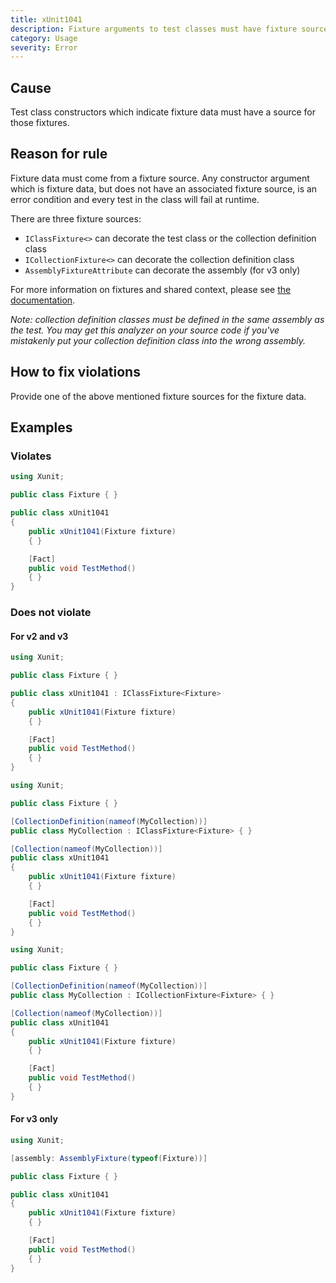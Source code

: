 ```yaml
---
title: xUnit1041
description: Fixture arguments to test classes must have fixture sources
category: Usage
severity: Error
---
```


## Cause

Test class constructors which indicate fixture data must have a source for those fixtures.

## Reason for rule

Fixture data must come from a fixture source. Any constructor argument which is fixture data, but does
not have an associated fixture source, is an error condition and every test in the class will fail
at runtime.

There are three fixture sources:

- `IClassFixture<>` can decorate the test class or the collection definition class
- `ICollectionFixture<>` can decorate the collection definition class
- `AssemblyFixtureAttribute` can decorate the assembly (for v3 only)

For more information on fixtures and shared context, please see [the documentation](/docs/shared-context).

_Note: collection definition classes must be defined in the same assembly as the test. You may get this
analyzer on your source code if you've mistakenly put your collection definition class into the wrong
assembly._

## How to fix violations

Provide one of the above mentioned fixture sources for the fixture data.

## Examples

### Violates

```csharp
using Xunit;

public class Fixture { }

public class xUnit1041
{
    public xUnit1041(Fixture fixture)
    { }

    [Fact]
    public void TestMethod()
    { }
}
```

### Does not violate

#### For v2 and v3

```csharp
using Xunit;

public class Fixture { }

public class xUnit1041 : IClassFixture<Fixture>
{
    public xUnit1041(Fixture fixture)
    { }

    [Fact]
    public void TestMethod()
    { }
}
```

```csharp
using Xunit;

public class Fixture { }

[CollectionDefinition(nameof(MyCollection))]
public class MyCollection : IClassFixture<Fixture> { }

[Collection(nameof(MyCollection))]
public class xUnit1041
{
    public xUnit1041(Fixture fixture)
    { }

    [Fact]
    public void TestMethod()
    { }
}
```

```csharp
using Xunit;

public class Fixture { }

[CollectionDefinition(nameof(MyCollection))]
public class MyCollection : ICollectionFixture<Fixture> { }

[Collection(nameof(MyCollection))]
public class xUnit1041
{
    public xUnit1041(Fixture fixture)
    { }

    [Fact]
    public void TestMethod()
    { }
}
```

#### For v3 only

```csharp
using Xunit;

[assembly: AssemblyFixture(typeof(Fixture))]

public class Fixture { }

public class xUnit1041
{
    public xUnit1041(Fixture fixture)
    { }

    [Fact]
    public void TestMethod()
    { }
}
```
